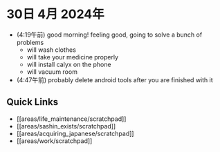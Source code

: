 # 30日 4月 2024年
- (4:19午前) good morning! feeling good, going to solve a bunch of problems
  - will wash clothes
  - will take your medicine properly
  - will install calyx on the phone
  - will vacuum room
- (4:47午前) probably delete android tools after you are finished with it

 



## Quick Links
- [[areas/life_maintenance/scratchpad]]
- [[areas/sashin_exists/scratchpad]]
- [[areas/acquiring_japanese/scratchpad]]
- [[areas/work/scratchpad]]

